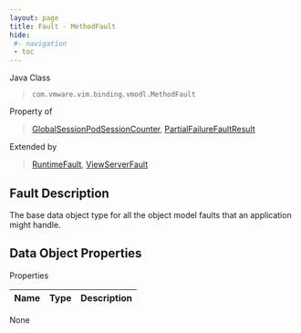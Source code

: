 ```yaml
---
layout: page
title: Fault - MethodFault
hide:
 #- navigation
 - toc
---
```


  
  
  



Java Class  
> `com.vmware.vim.binding.vmodl.MethodFault`

Property of  
> [GlobalSessionPodSessionCounter](vdi.users.GlobalSessionQueryService.PodSessionCounter.md#field_detail), [PartialFailureFaultResult](vdi.fault.PartialFailureFault.PartialFailureFaultResult.md#field_detail)

Extended by  
> [RuntimeFault](vmodl.RuntimeFault.md), [ViewServerFault](vdi.fault.ViewServerFault.md)


## Fault Description 

The base data object type for all the object model faults that an application might handle. 

## Data Object Properties

Properties

Name |  Type |  Description   
---|---|---  
None  
  
  
 
  
  
